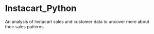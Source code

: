 # Instacart_Python
An analysis of Instacart sales and customer data to uncover more about their sales patterns.
